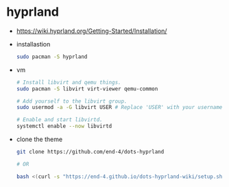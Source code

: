 # hyprland
- https://wiki.hyprland.org/Getting-Started/Installation/

- installastion
  ```bash
  sudo pacman -S hyprland
  ```
- vm
  ```bash
  # Install libvirt and qemu things.
  sudo pacman -S libvirt virt-viewer qemu-common

  # Add yourself to the libvirt group.
  sudo usermod -a -G libvirt USER # Replace 'USER' with your username.
  
  # Enable and start libvirtd.
  systemctl enable --now libvirtd
  ```

- clone the theme
  ```bash
  git clone https://github.com/end-4/dots-hyprland

  # OR

  bash <(curl -s "https://end-4.github.io/dots-hyprland-wiki/setup.sh")
  ```

